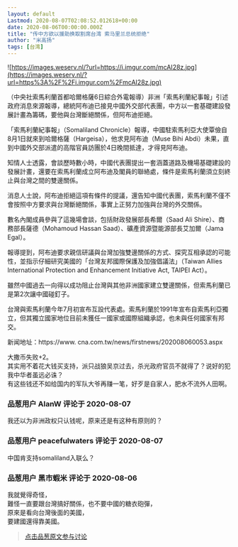```yaml
---
layout: default
Lastmod: 2020-08-07T02:08:52.012618+00:00
date: 2020-08-06T00:00:00.000Z
title: "传中方欲以援助换取割席台湾 索马里兰总统拒绝"
author: "米高扬"
tags: [台湾]
---
```


![https://images.weserv.nl/?url=https://i.imgur.com/mcAI28z.jpg](https://images.weserv.nl/?url=https%3A%2F%2Fi.imgur.com%2FmcAI28z.jpg)  
  
  
（中央社索馬利蘭首都哈爾格薩6日綜合外電報導）非洲「索馬利蘭紀事報」引述政府消息來源報導，總統阿布迪已接見中國外交部代表團，中方以一套基礎建設發展計畫為籌碼，要他與台灣斷絕關係，但阿布迪拒絕。  
  
「索馬利蘭紀事報」（Somaliland Chronicle）報導，中國駐索馬利亞大使覃儉自8月1日就來到哈爾格薩（Hargeisa），他求見阿布迪（Muse Bihi Abdi）未果，直到中國外交部派遣的高階官員訪團於4日晚間抵達，才得見阿布迪。  
  
知情人士透露，會談歷時數小時，中國代表團提出一套涵蓋道路及機場基礎建設的發展計畫，還要在索馬利蘭成立阿布迪及閣員的聯絡處，條件是索馬利蘭須立刻終止與台灣之間的雙邊關係。  
  
消息人士說，阿布迪拒絕這項有條件的提議，還告知中國代表團，索馬利蘭不僅不會按照中方要求與台灣斷絕關係，事實上正努力加強與台灣的外交關係。  
  
數名內閣成員參與了這幾場會談，包括財政發展部長希爾（Saad Ali Shire）、商務部長薩德（Mohamoud Hassan Saad）、礦產資源暨能源部長艾加爾（Jama Egal）。  
  
報導提到，阿布迪要求親信研議與台灣加強雙邊關係的方式、探究互相承認的可能性，並指示仔細研究美國的「台灣友邦國際保護及加強倡議法」（Taiwan Allies International Protection and Enhancement Initiative Act, TAIPEI Act）。  
  
雖然中國過去一向得以成功阻止台灣與其他非洲國家建立雙邊關係，但索馬利蘭已是第2次讓中國碰釘子。  
  
台灣與索馬利蘭今年7月初宣布互設代表處。索馬利蘭於1991年宣布自索馬利亞獨立，但其獨立國家地位目前未獲任一國家或國際組織承認，也未與任何國家有邦交。  
  
  
新闻地址：https://www. cna.com.tw/news/firstnews/202008060053.aspx  
  
大撒币失败+2。  
其实用不着花大钱买支持，派只战狼吴京过去，杀光政府官员不就得了？说好的犯我中华者虽远必诛？  
有这些钱还不如给国内的军队大爷再赚一笔，好歹是自家人，肥水不流外人田啊。

            
### 品葱用户 **AlanW** 评论于 2020-08-07
        
我还以为非洲政权只认钱呢，原来还是有这种有原则的？
        


            
### 品葱用户 **peacefulwaters** 评论于 2020-08-07
        
中国肯支持somaliland入联么？
        


            
### 品葱用户 **黑市蝦米** 评论于 2020-08-06
        
我就覺得奇怪，  
難怪一直要跟台灣搞好關係，也不要中國的糖衣砲彈，  
原來是看向台灣後面的美國，  
要建國還得靠美國。
        






> [点击品葱原文参与讨论](https://pincong.rocks/article/22605)

